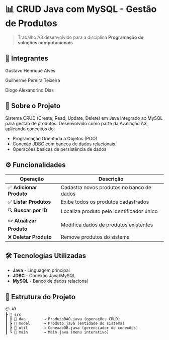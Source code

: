 # 📊 CRUD Java com MySQL - Gestão de Produtos

> Trabalho A3 desenvolvido para a disciplina **Programação de soluções computacionais**  

## 👥 Integrantes

Gustavo Henrique Alves

Guilherme Pereira Teixeira

Diogo Alexandrino Dias

## 📖 Sobre o Projeto
Sistema CRUD (Create, Read, Update, Delete) em Java integrado ao MySQL para gestão de produtos. Desenvolvido como parte da Avaliação A3, aplicando conceitos de:
- Programação Orientada a Objetos (POO)
- Conexão JDBC com bancos de dados relacionais
- Operações básicas de persistência de dados

## ⚙️ Funcionalidades
| Operação | Descrição |
|----------|-----------|
| ✅ **Adicionar Produto** | Cadastra novos produtos no banco de dados |
| ✅ **Listar Produtos** | Exibe todos os produtos cadastrados |
| 🔍 **Buscar por ID** | Localiza produto pelo identificador único |
| ✏️ **Atualizar Produto** | Modifica dados de produtos existentes |
| ❌ **Deletar Produto** | Remove produtos do sistema |

## 🛠️ Tecnologias Utilizadas
- **Java** - Linguagem principal
- **JDBC** - Conexão Java/MySQL
- **MySQL** - Banco de dados relacional


## 📂 Estrutura do Projeto
```plaintext
📦 A3 
┣ 📂 src
┃ ┣ 📂 dao        → ProdutoDAO.java (operações CRUD)
┃ ┣ 📂 model      → Produto.java (entidade do sistema)
┃ ┣ 📂 util       → ConexaoDB.java (gerenciador de conexões)
┃ ┗ 📂 main       → Main.java (menu interativo)
